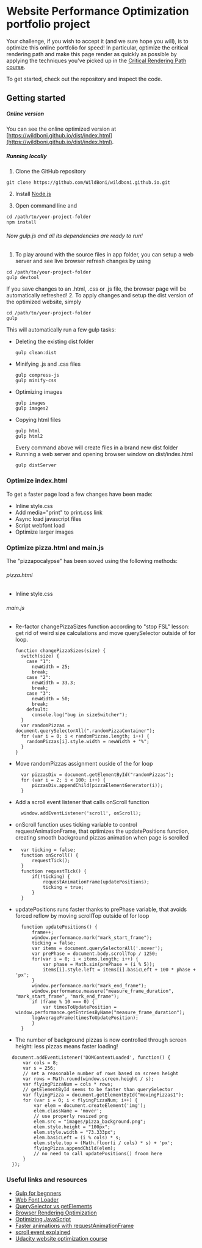 # Website Performance Optimization portfolio project

Your challenge, if you wish to accept it (and we sure hope you will), is to optimize this online portfolio for speed! In particular, optimize the critical rendering path and make this page render as quickly as possible by applying the techniques you've picked up in the [Critical Rendering Path course](https://www.udacity.com/course/ud884).

To get started, check out the repository and inspect the code.

## Getting started

##### Online version

You can see the online optimized version at [https://wildboni.github.io/dist/index.html](https://wildboni.github.io/dist/index.html).


##### Running locally

1. Clone the GitHub repository

  ```
  git clone https://github.com/WildBoni/wildboni.github.io.git
  ```

2. Install [Node.js](https://nodejs.org/)

3.  Open command line and
  ```
  cd /path/to/your-project-folder
  npm install
  ```
###### Now gulp.js and all its dependencies are ready to run!

1. To play around with the source files in app folder, you can setup a web server and see live browser refresh changes by using
  ```
  cd /path/to/your-project-folder
  gulp devtool
  ```
  If you save changes to an .html, .css or .js file, the browser page will be automatically refreshed!
2. To apply changes and setup the dist version of the optimized website, simply
  ```
  cd /path/to/your-project-folder
  gulp
  ```
This will automatically run a few gulp tasks:
- Deleting the existing dist folder
  ```
  gulp clean:dist
  ```
- Minifying .js and .css files
  ```
  gulp compress-js
  gulp minify-css
  ```
- Optimizing images
  ```
  gulp images
  gulp images2
  ```
- Copying html files
  ```
  gulp html
  gulp html2
  ```
  Every command above will create files in a brand new dist folder
- Running a web server and opening browser window on dist/index.html
  ```
  gulp distServer
  ```

### Optimize index.html

To get a faster page load a few changes have been made:

- Inline style.css
- Add media="print" to print.css link
- Async load javascript files
- Script webfont load
- Optimize larger images

### Optimize pizza.html and main.js

The "pizzapocalypse" has been soved using the following methods:

###### pizza.html
- Inline style.css

###### main.js
- Re-factor changePizzaSizes function according to "stop FSL" lesson: get rid of weird size calculations and move querySelector outside of for loop.
  ```
  function changePizzaSizes(size) {
    switch(size) {
      case "1":
        newWidth = 25;
        break;
      case "2":
        newWidth = 33.3;
        break;
      case "3":
        newWidth = 50;
        break;
      default:
        console.log("bug in sizeSwitcher");
    }
    var randomPizzas = document.querySelectorAll(".randomPizzaContainer");
    for (var i = 0; i < randomPizzas.length; i++) {
      randomPizzas[i].style.width = newWidth + "%";
    }
  }
  ```
- Move randomPizzas assignment ouside of the for loop
  ```
    var pizzasDiv = document.getElementById("randomPizzas");
    for (var i = 2; i < 100; i++) {
        pizzasDiv.appendChild(pizzaElementGenerator(i));
    }
  ```
- Add a scroll event listener that calls onScroll function
  ```
    window.addEventListener('scroll', onScroll);
  ```
- onScroll function uses ticking variable to control requestAnimationFrame, that optimizes the updatePositions function, creating smooth background pizzas animation when page is scrolled
- ```
    var ticking = false;
    function onScroll() {
	    requestTick();
    }
    function requestTick() {
        if(!ticking) {
            requestAnimationFrame(updatePositions);
            ticking = true;
        }
    }
  ```
- updatePositions runs faster thanks to prePhase variable, that avoids forced reflow by moving scrollTop outside of for loop
  ```
    function updatePositions() {
        frame++;
        window.performance.mark("mark_start_frame");
	    ticking = false;
        var items = document.querySelectorAll('.mover');
        var prePhase = document.body.scrollTop / 1250;
        for(var i = 0; i < items.length; i++) {
            var phase = Math.sin(prePhase + (i % 5));
            items[i].style.left = items[i].basicLeft + 100 * phase + 'px';
        }
        window.performance.mark("mark_end_frame");
        window.performance.measure("measure_frame_duration", "mark_start_frame", "mark_end_frame");
        if (frame % 10 === 0) {
            var timesToUpdatePosition = window.performance.getEntriesByName("measure_frame_duration");
        logAverageFrame(timesToUpdatePosition);
        }
    }
  ```
-  The number of background pizzas is now controlled through screen height: less pizzas means faster loading!
  ```
    document.addEventListener('DOMContentLoaded', function() {
        var cols = 8;
        var s = 256;
        // set a reasonable number of rows based on screen height
        var rows = Math.round(window.screen.height / s);
        var flyingPizzaNum = cols * rows;
        // getElementById seems to be faster than querySelector
        var flyingPizza = document.getElementById("movingPizzas1");
        for (var i = 0; i < flyingPizzaNum; i++) {
            var elem = document.createElement('img');
            elem.className = 'mover';
            // use properly resized png
            elem.src = "images/pizza_background.png";
            elem.style.height = "100px";
            elem.style.width = "73.333px";
            elem.basicLeft = (i % cols) * s;
            elem.style.top = (Math.floor(i / cols) * s) + 'px';
            flyingPizza.appendChild(elem);
            // no need to call updatePositions() froom here
        }
    });
  ```
### Useful links and resources
* [Gulp for begnners](https://css-tricks.com/gulp-for-beginners/)
* [Web Font Loader](https://github.com/typekit/webfontloader)
* [QuerySelector vs getElements](http://stackoverflow.com/questions/14377590/queryselector-and-queryselectorall-vs-getelementsbyclassname-and-getelementbyid)
* [Browser Rendering Optimization](https://github.com/nghuuphuoc/Browser-Rendering-Optimization)
* [Optimizing JavaScript](https://developers.google.com/web/fundamentals/performance/critical-rendering-path/adding-interactivity-with-javascript.html "javascript")
* [Faster animations with requestAnimationFrame](http://www.html5rocks.com/en/tutorials/speed/animations/#debouncing-scroll-events)
* [scroll event explained](https://developer.mozilla.org/en-US/docs/Web/Events/scroll)
* [Udacity website optimization course](https://www.udacity.com/course/website-performance-optimization--ud884)
